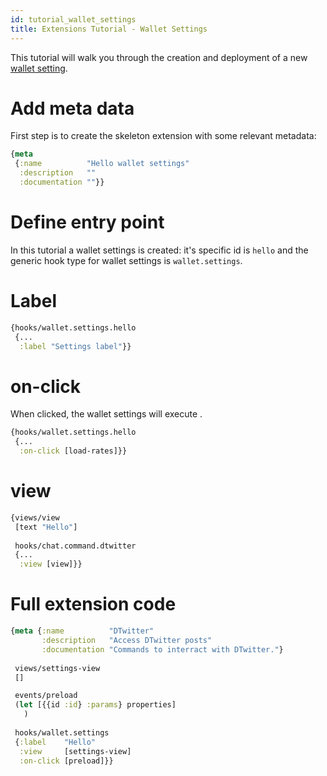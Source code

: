 ```yaml
---
id: tutorial_wallet_settings
title: Extensions Tutorial - Wallet Settings
---
```

This tutorial will walk you through the creation and deployment of a new [wallet setting](wallet_settings.html).

# Add meta data

First step is to create the skeleton extension with some relevant metadata:

```clojure
{meta
 {:name          "Hello wallet settings"
  :description   ""
  :documentation ""}}
```

# Define entry point

In this tutorial a wallet settings is created: it's specific id is `hello` and the generic hook type for wallet settings is `wallet.settings`.

# Label

```clojure
{hooks/wallet.settings.hello
 {...
  :label "Settings label"}}
```

# on-click

When clicked, the wallet settings will execute .

```clojure
{hooks/wallet.settings.hello
 {...
  :on-click [load-rates]}}
```

# view

```clojure
{views/view
 [text "Hello"]
  
 hooks/chat.command.dtwitter
 {...
  :view [view]}}
```

# Full extension code

```clojure
{meta {:name          "DTwitter"
       :description   "Access DTwitter posts"
       :documentation "Commands to interract with DTwitter."}
 
 views/settings-view
 []

 events/preload
 (let [{{id :id} :params} properties]
   )
 
 hooks/wallet.settings
 {:label    "Hello"
  :view     [settings-view]
  :on-click [preload]}}
```
